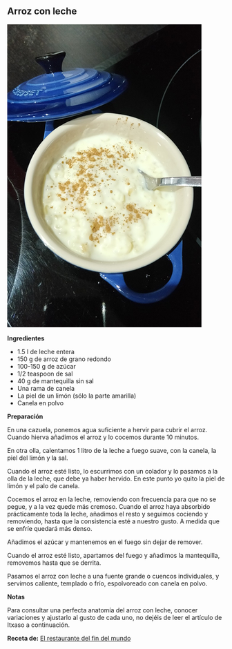 ## Arroz con leche

![Arroz con leche](../../uploads/images/arroz-con-leche.jpg "Arroz con leche")

**Ingredientes**

- 1.5 l de leche entera
- 150 g de arroz de grano redondo
- 100-150 g de azúcar
- 1/2 teaspoon de sal
- 40 g de mantequilla sin sal
- Una rama de canela
- La piel de un limón (sólo la parte amarilla)
- Canela en polvo

**Preparación**

En una cazuela, ponemos agua suficiente a hervir para cubrir el arroz. Cuando hierva añadimos el arroz y lo cocemos durante 10 minutos.

En otra olla, calentamos 1 litro de la leche a fuego suave, con la canela, la piel del limón y la sal.

Cuando el arroz esté listo, lo escurrimos con un colador y lo pasamos a la olla de la leche, que debe ya haber hervido. En este punto yo quito la piel de limón y el palo de canela.

Cocemos el arroz en la leche, removiendo con frecuencia para que no se pegue, y a la vez quede más cremoso. Cuando el arroz haya absorbido prácticamente toda la leche, añadimos el resto y seguimos cociendo y removiendo, hasta que la consistencia esté a nuestro gusto. A medida que se enfríe quedará más denso.

Añadimos el azúcar y mantenemos en el fuego sin dejar de remover.

Cuando el arroz esté listo, apartamos del fuego y añadimos la mantequilla, removemos hasta que se derrita.

Pasamos el arroz con leche a una fuente grande o cuencos individuales, y servimos caliente, templado o frío, espolvoreado con canela en polvo.

**Notas**

Para consultar una perfecta anatomía del arroz con leche, conocer variaciones y ajustarlo al gusto de cada uno, no dejéis de leer el artículo de Itxaso a continuación.

**Receta de:** [El restaurante del fin del mundo](http://restaurantefinmundo.blogspot.com.es/2014/09/anatomia-del-arroz-con-leche.html)

<!-- 
	-- http://blogmegasilvita.com/2014/10/arroz-con-leche-receta-definitiva.html
	-- http://www.sophiebakery.es/2015/10/como-hacer-arroz-con-leche-perfecto-7.html
	-- http://smittenkitchen.com/blog/2009/01/vanilla-almond-rice-pudding
	-- http://smittenkitchen.com/blog/2010/02/arroz-con-leche-rice-pudding
	-->